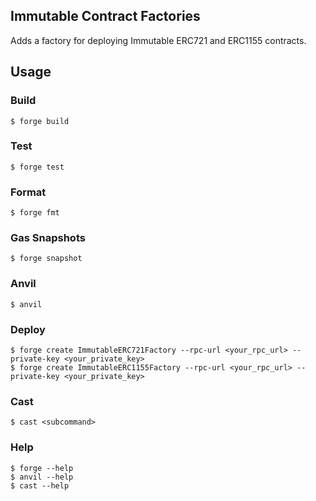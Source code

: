 ## Immutable Contract Factories

Adds a factory for deploying Immutable ERC721 and ERC1155 contracts.

## Usage

### Build

```shell
$ forge build
```

### Test

```shell
$ forge test
```

### Format

```shell
$ forge fmt
```

### Gas Snapshots

```shell
$ forge snapshot
```

### Anvil

```shell
$ anvil
```

### Deploy

```shell
$ forge create ImmutableERC721Factory --rpc-url <your_rpc_url> --private-key <your_private_key>
$ forge create ImmutableERC1155Factory --rpc-url <your_rpc_url> --private-key <your_private_key>
```

### Cast

```shell
$ cast <subcommand>
```

### Help

```shell
$ forge --help
$ anvil --help
$ cast --help
```
